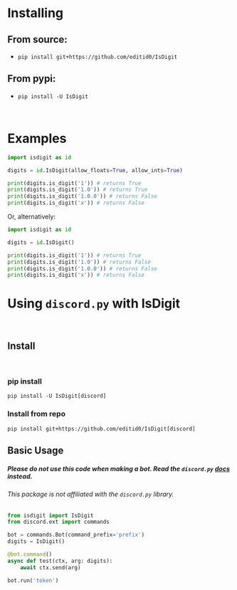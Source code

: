 # Installing

## From source:
- `pip install git+https://github.com/editid0/IsDigit`

## From pypi:
- `pip install -U IsDigit`

<br />

# Examples
```python
import isdigit as id

digits = id.IsDigit(allow_floats=True, allow_ints=True)

print(digits.is_digit('1')) # returns True
print(digits.is_digit('1.0')) # returns True
print(digits.is_digit('1.0.0')) # returns False
print(digits.is_digit('x')) # returns False
```
Or, alternatively:
```python
import isdigit as id

digits = id.IsDigit()

print(digits.is_digit('1')) # returns True
print(digits.is_digit('1.0')) # returns False
print(digits.is_digit('1.0.0')) # returns False
print(digits.is_digit('x')) # returns False
```

# Using `discord.py` with IsDigit

<br />

## Install
<br />

### pip install
```
pip install -U IsDigit[discord]
```

### Install from repo
```
pip install git+https://github.com/editid0/IsDigit[discord]
```


## Basic Usage
##### Please do not use this code when making a bot. Read the `discord.py` [docs](http://discordpy.readthedocs.io/) instead.
###### This package is not affiliated with the `discord.py` library.
```python
from isdigit import IsDigit
from discord.ext import commands

bot = commands.Bot(command_prefix='prefix')
digits = IsDigit()

@bot.command()
async def test(ctx, arg: digits):
    await ctx.send(arg)

bot.run('token')
```